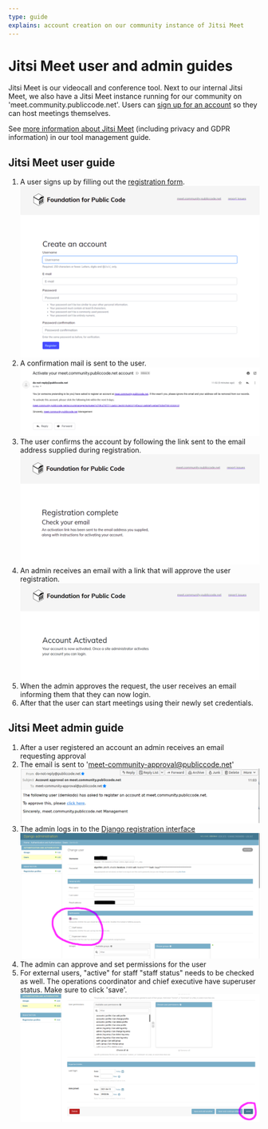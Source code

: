```yaml
---
type: guide
explains: account creation on our community instance of Jitsi Meet
---
```


# Jitsi Meet user and admin guides

Jitsi Meet is our videocall and conference tool. Next to our internal Jitsi Meet, we also have a Jitsi Meet instance running for our community on 'meet.community.publiccode.net'. Users can [sign up for an account](https://meet.community.publiccode.net/accountmanager/register/) so they can host meetings themselves.

See [more information about Jitsi Meet](https://about.publiccode.net/activities/tool-management/jitsi-meet.html) (including privacy and GDPR information) in our tool management guide.

## Jitsi Meet user guide

1. A user signs up by filling out the [registration form](https://meet.community.publiccode.net/accountmanager/register/).
  ![User registration](/activities/tool-management/jitsi_user_sign_up.png)
2. A confirmation mail is sent to the user.
  ![User confirmation](/activities/tool-management/jitsi_user_activation_mail.png)
3. The user confirms the account by following the link sent to the email address supplied during registration.
  ![User confirmation](/activities/tool-management/jitsi_user_registration_complete.png)
4. An admin receives an email with a link that will approve the user registration.
  ![User confirmation](/activities/tool-management/jitsi_user_account_activated.png)
5. When the admin approves the request, the user receives an email informing them that they can now login.
6. After that the user can start meetings using their newly set credentials.

## Jitsi Meet admin guide

1. After a user registered an account an admin receives an email requesting approval
2. The email is sent to 'meet-community-approval@publiccode.net'
  ![Admin email](/activities/tool-management/jitsi_admin_approval_request.png)
3. The admin logs in to the [Django registration interface](https://meet.community.publiccode.net/accountmanager/admin)
  ![Admin Django](/activities/tool-management/jitsi_admin_django_approve_user_final1.png)
4. The admin can approve and set permissions for the user
5. For external users, "active" for staff "staff status" needs to be checked as well. The operations coordinator and chief executive have superuser status. Make sure to click 'save'.
  ![Admin Django](/activities/tool-management/jitsi_admin_django_save_user_after_approval_final.png)

